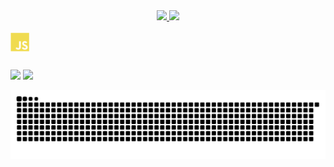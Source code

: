 <div align="center">
  <a href="https://github.com/emanuelbrits">
  <img height="170em" src="https://github-readme-stats.vercel.app/api?username=emanuelbrits&show_icons=true&theme=maroongold&include_all_commits=true&count_private=true"/>
  <img height="170em" src="https://github-readme-stats.vercel.app/api/top-langs/?username=emanuelbrits&layout=compact&langs_count=7&theme=maroongold"/>
</div>
  
<div style="display: inline_block"><br>
  <img align="center" alt="emanuel-Js" height="30" width="30" src="https://raw.githubusercontent.com/devicons/devicon/master/icons/javascript/javascript-plain.svg">
</div>
  
  ##
  
<div> 
  <a href="https://www.instagram.com/emanuel.brits/" target="_blank"><img src="https://img.shields.io/badge/-Instagram-%23E4405F?style=for-the-badge&logo=instagram&logoColor=white" target="_blank"></a>
  <a href="https://www.linkedin.com/in/emanuel-brito-545a65236/" target="_blank"><img src="https://img.shields.io/badge/-LinkedIn-%230077B5?style=for-the-badge&logo=linkedin&logoColor=white" target="_blank"></a> 
 
  ![Snake animation](https://github.com/emanuelbrits/emanuelbrits/blob/output/github-contribution-grid-snake.svg)
 
</div>
